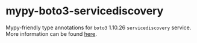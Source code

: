 # mypy-boto3-servicediscovery

Mypy-friendly type annotations for `boto3` 1.10.26 `servicediscovery` service.
More information can be found [here](https://github.com/vemel/mypy_boto3).
